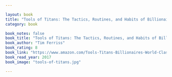 ```yaml
---

layout: book
title: "Tools of Titans: The Tactics, Routines, and Habits of Billionaires, Icons, and World-Class Performers"
category: book

book_notes: false
book_title: "Tools of Titans: The Tactics, Routines, and Habits of Billionaires, Icons, and World-Class Performers"
book_author: "Tim Ferriss"
book_rating: 8
book_link: "https://www.amazon.com/Tools-Titans-Billionaires-World-Class-Performers/dp/1328683788/"
book_read_year: 2017
book_image: "tools-of-titans.jpg"

---
```

